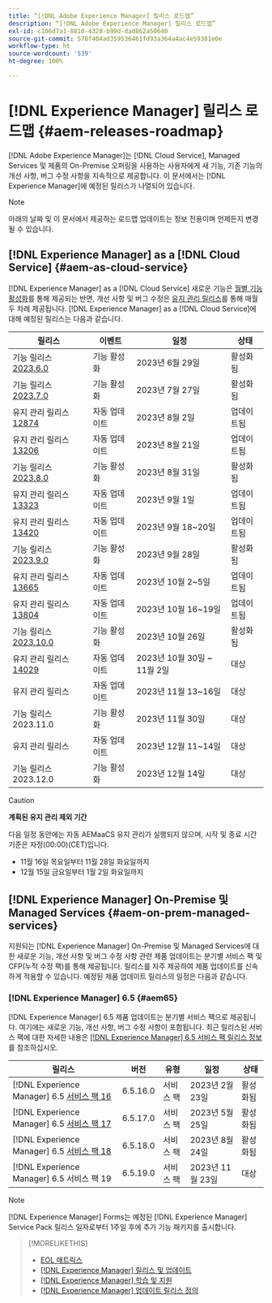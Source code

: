 ```yaml
---
title: “[!DNL Adobe Experience Manager] 릴리스 로드맵”
description: “[!DNL Adobe Experience Manager] 릴리스 로드맵”
exl-id: c106d7a1-8810-4328-b99d-dad862a50640
source-git-commit: 578f404ad359536461fd93a364a4ac4e59381e0e
workflow-type: ht
source-wordcount: '539'
ht-degree: 100%

---
```


# [!DNL Experience Manager] 릴리스 로드맵 {#aem-releases-roadmap}

[!DNL Adobe Experience Manager]는 [!DNL Cloud Service], Managed Services 및 제품의 On-Premise 오퍼링을 사용하는 사용자에게 새 기능, 기존 기능의 개선 사항, 버그 수정 사항을 지속적으로 제공합니다. 이 문서에서는 [!DNL Experience Manager]에 예정된 릴리스가 나열되어 있습니다.

>[!NOTE]
>
>아래의 날짜 및 이 문서에서 제공하는 로드맵 업데이트는 정보 전용이며 언제든지 변경될 수 있습니다.

## [!DNL Experience Manager] as a [!DNL Cloud Service] {#aem-as-cloud-service}

[!DNL Experience Manager] as a [!DNL Cloud Service] 새로운 기능은 [월별 기능 활성화](https://experienceleague.adobe.com/docs/experience-manager-cloud-service/content/release-notes/release-notes/release-notes-current.html?lang=ko-KR)를 통해 제공되는 반면, 개선 사항 및 버그 수정은 [유지 관리 릴리스](https://experienceleague.adobe.com/docs/experience-manager-cloud-service/content/release-notes/maintenance/latest.html?lang=ko-KR)를 통해 매월 두 차례 제공됩니다.
[!DNL Experience Manager] as a [!DNL Cloud Service]에 대해 예정된 릴리스는 다음과 같습니다.

| 릴리스 | 이벤트 | 일정 | 상태 |
|---|---|---|---|
| 기능 릴리스 [2023.6.0](https://experienceleague.adobe.com/docs/experience-manager-cloud-service/content/release-notes/release-notes/2023/release-notes-2023-6-0.html?lang=ko-KR) | 기능 활성화 | 2023년 6월 29일 | 활성화됨 |
| 기능 릴리스 [2023.7.0](https://experienceleague.adobe.com/docs/experience-manager-cloud-service/content/release-notes/release-notes/2023/release-notes-2023-7-0.html?lang=ko-KR) | 기능 활성화 | 2023년 7월 27일 | 활성화됨 |
| 유지 관리 릴리스 [12874](https://experienceleague.adobe.com/docs/experience-manager-cloud-service/content/release-notes/maintenance/2023/2023.8.0.html?lang=ko-KR#release-12874) | 자동 업데이트 | 2023년 8월 2일 | 업데이트됨 |
| 유지 관리 릴리스 [13206](https://experienceleague.adobe.com/docs/experience-manager-cloud-service/content/release-notes/maintenance/2023/2023.8.0.html?lang=ko-KR#release-13206) | 자동 업데이트 | 2023년 8월 21일 | 업데이트됨 |
| 기능 릴리스 [2023.8.0](https://experienceleague.adobe.com/docs/experience-manager-cloud-service/content/release-notes/release-notes/2023/release-notes-2023-8-0.html?lang=ko-KR) | 기능 활성화 | 2023년 8월 31일 | 활성화됨 |
| 유지 관리 릴리스 [13323](https://experienceleague.adobe.com/docs/experience-manager-cloud-service/content/release-notes/maintenance/2023/2023.9.0.html?lang=ko-KR#release-13323) | 자동 업데이트 | 2023년 9월 1일 | 업데이트됨 |
| 유지 관리 릴리스 [13420](https://experienceleague.adobe.com/docs/experience-manager-cloud-service/content/release-notes/maintenance/2023/2023.9.0.html#release-13420) | 자동 업데이트 | 2023년 9월 18~20일 | 업데이트됨 |
| 기능 릴리스 [2023.9.0](https://experienceleague.adobe.com/docs/experience-manager-cloud-service/content/release-notes/release-notes/2023/release-notes-2023-9-0.html) | 기능 활성화 | 2023년 9월 28일 | 활성화됨 |
| 유지 관리 릴리스 [13665](https://experienceleague.adobe.com/docs/experience-manager-cloud-service/content/release-notes/maintenance/2023/2023.10.0.html#release-13665) | 자동 업데이트 | 2023년 10월 2~5일 | 업데이트됨 |
| 유지 관리 릴리스 [13804](https://experienceleague.adobe.com/docs/experience-manager-cloud-service/content/release-notes/maintenance/2023/2023.10.0.html#release-13804) | 자동 업데이트 | 2023년 10월 16~19일 | 업데이트됨 |
| 기능 릴리스 [2023.10.0](https://experienceleague.adobe.com/docs/experience-manager-cloud-service/content/release-notes/release-notes/release-notes-current.html?lang=ko-KR) | 기능 활성화 | 2023년 10월 26일 | 활성화됨 |
| 유지 관리 릴리스 [14029](https://experienceleague.adobe.com/docs/experience-manager-cloud-service/content/release-notes/maintenance/latest.html?lang=ko-KR) | 자동 업데이트 | 2023년 10월 30일 ~ 11월 2일 | 대상 |
| 유지 관리 릴리스 | 자동 업데이트 | 2023년 11월 13~16일 | 대상 |
| 기능 릴리스 2023.11.0 | 기능 활성화 | 2023년 11월 30일 | 대상 |
| 유지 관리 릴리스 | 자동 업데이트 | 2023년 12월 11~14일 | 대상 |
| 기능 릴리스 2023.12.0 | 기능 활성화 | 2023년 12월 14일 | 대상 |

>[!CAUTION]
>
>**계획된 유지 관리 제외 기간**
>
> 다음 일정 동안에는 자동 AEMaaCS 유지 관리가 실행되지 않으며, 시작 및 종료 시간 기준은 자정(00:00)(CET)입니다.
>
>* 11월 16일 목요일부터 11월 28일 화요일까지
>* 12월 15일 금요일부터 1월 2일 화요일까지

## [!DNL Experience Manager] On-Premise 및 Managed Services {#aem-on-prem-managed-services}

지원되는 [!DNL Experience Manager] On-Premise 및 Managed Services에 대한 새로운 기능, 개선 사항 및 버그 수정 사항 관련 제품 업데이트는 분기별 서비스 팩 및 CFP(누적 수정 팩)를 통해 제공됩니다. 릴리스를 자주 제공하여 제품 업데이트를 신속하게 적용할 수 있습니다. 예정된 제품 업데이트 릴리스의 일정은 다음과 같습니다.

### [!DNL Experience Manager] 6.5 {#aem65}

[!DNL Experience Manager] 6.5 제품 업데이트는 분기별 서비스 팩으로 제공됩니다. 여기에는 새로운 기능, 개선 사항, 버그 수정 사항이 포함됩니다. 최근 릴리스된 서비스 팩에 대한 자세한 내용은 [[!DNL Experience Manager] 6.5 서비스 팩 릴리스 정보](https://experienceleague.adobe.com/docs/experience-manager-65/release-notes/release-notes.html)를 참조하십시오.

| 릴리스 | 버전 | 유형 | 일정 | 상태 |
|---|---|---|---|---|
| [!DNL Experience Manager] 6.5 [서비스 팩 16](https://experienceleague.adobe.com/docs/experience-manager-65/release-notes/service-pack/6.5.16.html?lang=ko-KR) | 6.5.16.0 | 서비스 팩 | 2023년 2월 23일 | 활성화됨 |
| [!DNL Experience Manager] 6.5 [서비스 팩 17](https://experienceleague.adobe.com/docs/experience-manager-65/release-notes/service-pack/6.5.17.html?lang=ko-KR) | 6.5.17.0 | 서비스 팩 | 2023년 5월 25일 | 활성화됨 |
| [!DNL Experience Manager] 6.5 [서비스 팩 18](https://experienceleague.adobe.com/docs/experience-manager-65/release-notes/release-notes.html?lang=ko-KR) | 6.5.18.0 | 서비스 팩 | 2023년 8월 24일 | 활성화됨 |
| [!DNL Experience Manager] 6.5 서비스 팩 19 | 6.5.19.0 | 서비스 팩 | 2023년 11월 23일 | 대상 |

>[!NOTE]
>
>[!DNL Experience Manager] Forms는 예정된 [!DNL Experience Manager] Service Pack 릴리스 일자로부터 1주일 후에 추가 기능 패키지를 출시합니다.

>[!MORELIKETHIS]
>
>* [EOL 매트릭스](https://helpx.adobe.com/kr/support/programs/eol-matrix.html)
>* [[!DNL Experience Manager] 릴리스 및 업데이트](https://experienceleague.adobe.com/docs/experience-manager-release-information/aem-release-updates/aem-releases-updates.html?lang=ko-KR?lang=ko)
>* [[!DNL Experience Manager] 학습 및 지원](https://experienceleague.adobe.com/docs/experience-manager-cloud-service.html?lang=ko-KR)
>* [[!DNL Experience Manager] 업데이트 릴리스 정의](/help/using/update-release-vehicle-definitions.md)
